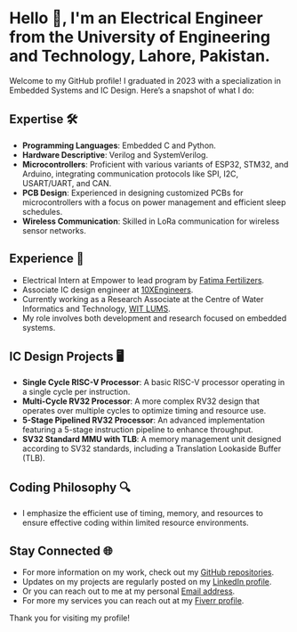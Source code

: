 
# Hello 👋, I'm an Electrical Engineer from the University of Engineering and Technology, Lahore, Pakistan.

Welcome to my GitHub profile! I graduated in 2023 with a specialization in Embedded Systems and IC Design. Here’s a snapshot of what I do:

## Expertise 🛠️

- **Programming Languages**: Embedded C and Python. 
- **Hardware Descriptive**: Verilog and SystemVerilog.
- **Microcontrollers**: Proficient with various variants of ESP32, STM32, and Arduino, integrating communication protocols like SPI, I2C, USART/UART, and CAN.
- **PCB Design**: Experienced in designing customized PCBs for microcontrollers with a focus on power management and efficient sleep schedules.
- **Wireless Communication**: Skilled in LoRa communication for wireless sensor networks.

## Experience 💼
- Electrical Intern at Empower to lead program by [Fatima Fertilizers](https://fatima-group.com).
- Associate IC design engineer at [10XEngineers](https://10xengineers.ai). 
- Currently working as a Research Associate at the Centre of Water Informatics and Technology, [WIT LUMS](https://wit.lums.edu.pk/).
- My role involves both development and research focused on embedded systems.

## IC Design Projects 🖥️

- **Single Cycle RISC-V Processor**: A basic RISC-V processor operating in a single cycle per instruction.
- **Multi-Cycle RV32 Processor**: A more complex RV32 design that operates over multiple cycles to optimize timing and resource use.
- **5-Stage Pipelined RV32 Processor**: An advanced implementation featuring a 5-stage instruction pipeline to enhance throughput.
- **SV32 Standard MMU with TLB**: A memory management unit designed according to SV32 standards, including a Translation Lookaside Buffer (TLB).

## Coding Philosophy 🔍

- I emphasize the efficient use of timing, memory, and resources to ensure effective coding within limited resource environments.

## Stay Connected 🌐

- For more information on my work, check out my [GitHub repositories](https://github.com/MoeenAhmad117?tab=repositories).
- Updates on my projects are regularly posted on my [LinkedIn profile](www.linkedin.com/in/moeen-ahmad-a733511b0).
- Or you can reach out to me at my personal [Email address](moeen7475@gmail.com).
- For more my services you can reach out at my [Fiverr profile](https://www.fiverr.com/moeen_ahmad).

Thank you for visiting my profile!
